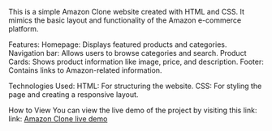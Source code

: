 This is a simple Amazon Clone website created with HTML and CSS. It mimics the basic layout and functionality of the Amazon e-commerce platform.

Features:
  Homepage: Displays featured products and categories.
  Navigation bar: Allows users to browse categories and search.
  Product Cards: Shows product information like image, price, and description.
  Footer: Contains links to Amazon-related information.
  
Technologies Used:
  HTML: For structuring the website.
  CSS: For styling the page and creating a responsive layout.

How to View
  You can view the live demo of the project by visiting this link:
  link: [Amazon Clone live demo](https://aryan-404-404.github.io/Amazon_clone/)

